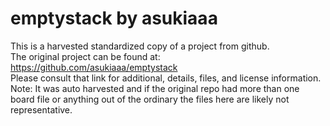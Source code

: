 
# emptystack by asukiaaa  
This is a harvested standardized copy of a project from github.  
The original project can be found at:  
https://github.com/asukiaaa/emptystack  
Please consult that link for additional, details, files, and license information.  
Note: It was auto harvested and if the original repo had more than one board file or anything out of the ordinary the files here are likely not representative.  
    
